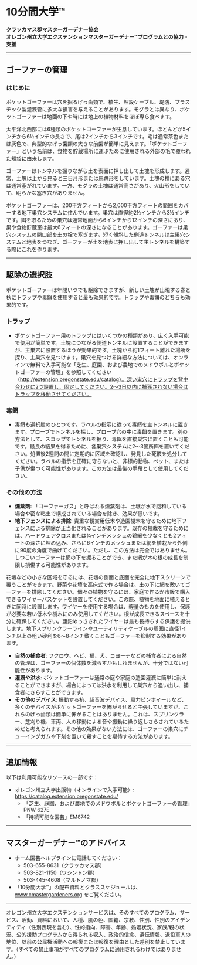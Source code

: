 # 10分間大学™

**クラッカマス郡マスターガーデナー協会**  
**オレゴン州立大学エクステンションマスターガーデナー™プログラムとの協力・支援**  

---

## ゴーファーの管理

### はじめに
ポケットゴーファーは穴を掘るげっ歯類で、植生、埋設ケーブル、堤防、プラスチック製灌漑管に多大な損害を与えることがあります。モグラとは異なり、ポケットゴーファーは地面の下や時には地上の植物材料をほぼ専ら食べます。

太平洋北西部には6種類のポケットゴーファーが生息しています。ほとんどが5インチから6½インチの長さで、尾は2インチから3インチです。毛は通常茶色または灰色で、典型的なげっ歯類の大きな前歯が簡単に見えます。「ポケットゴーファー」という名前は、食物を貯蔵場所に運ぶために使用される外部の毛で覆われた頬袋に由来します。

ゴーファーはトンネルを掘りながら土を表面に押し出して土塊を形成します。通常、土塊は上から見ると三日月形または馬蹄形をしています。土塊の横にある穴は通常塞がれています。一方、モグラの土塊は通常高さがあり、火山形をしていて、明らかな塞ぎ穴がありません。

ポケットゴーファーは、200平方フィートから2,000平方フィートの範囲をカバーする地下巣穴システムに住んでいます。巣穴は直径約2½インチから3½インチです。餌を取るための巣穴は通常地面から6インチから12インチの深さにあり、巣や食物貯蔵室は最大6フィートの深さになることがあります。ゴーファーは巣穴システムの開口部を土の栓で塞ぎます。短く傾斜した側道トンネルは主巣穴システムと地表をつなぎ、ゴーファーが土を地表に押し出して主トンネルを構築する際にこれを作ります。

---

## 駆除の選択肢
ポケットゴーファーは年間いつでも駆除できますが、新しい土塊が出現する春と秋にトラップや毒餌を使用すると最も効果的です。トラップや毒餌のどちらも効果的です。

### トラップ
- ポケットゴーファー用のトラップにはいくつかの種類があり、広く入手可能で使用が簡単です。土塊につながる側道トンネルに設置することができますが、主巣穴に設置するほうが効果的です。土塊から約1フィート離れた場所を探り、主巣穴を見つけます。巣穴を見つける詳細な方法については、オンラインで無料で入手可能な「芝生、庭園、および農地でのメドウボルとポケットゴーファーの管理」を参照してください（http://extension.oregonstate.edu/catalog）。深い巣穴にトラップを背中合わせに2つ設置し、固定してください。2～3日以内に捕獲されない場合はトラップを移動させてください。

### 毒餌
- 毒餌も選択肢のひとつです。ラベルの指示に従って毒餌を主トンネルに置きます。プローブでトンネルを探し、プローブ穴の中に毒餌を置きます。別の方法として、スコップでトンネルを掘り、毒餌を直接巣穴に置くことも可能です。最良の結果を得るために、各巣穴システムに2～3箇所餌を置いてください。処置後2週間の間に定期的に区域を確認し、発見した死骸を処分してください。ラベルの指示を正確に守らないと、非標的動物、ペット、または子供が傷つく可能性があります。この方法は最後の手段として使用してください。

### その他の方法
- **燻蒸剤**: 「ゴーファーガス」と呼ばれる燻蒸剤は、土壌が水で飽和している場合や密な粘土で構成されている場合を除き、効果が低いです。
- **地下フェンスによる排除**: 貴重な観賞用低木や造園樹木を守るために地下フェンスによる排除が正当化されることがあります。既存の植栽を守るためには、ハードウェアクロスまたは¾インチメッシュの鶏網を少なくとも2フィートの深さに埋め込み、さらに6インチのメッシュまたは網を植栽から外側に90度の角度で曲げてください。ただし、この方法は完全ではありません。しつこいゴーファーは網の下を掘ることができ、また網が木の根の成長を制限し損傷する可能性があります。

花壇などの小さな区域を守るには、花壇の側面と底面を完全に地下スクリーンで覆うことができます。野菜や花壇を高床式で作る場合は、土の下に網を敷いてゴーファーを排除してください。個々の植物を守るには、家庭で作るか市販で購入できるワイヤーバスケットを設置してください。この際、植物を地面に植えるときに同時に設置します。ワイヤーを使用する場合は、軽量のものを使用し、保護が必要な若い低木や樹木にのみ使用してください。根が成長できるスペースを十分に確保してください。亜鉛めっきされたワイヤーは最も長持ちする保護を提供します。地下スプリンクラーラインやユーティリティケーブルの周囲に直径1インチ以上の粗い砂利を6～8インチ敷くこともゴーファーを抑制する効果があります。

- **自然の捕食者**: フクロウ、ヘビ、猫、犬、コヨーテなどの捕食者による自然の管理は、ゴーファーの個体数を減らすかもしれませんが、十分ではない可能性があります。
- **灌漑や洪水**: ポケットゴーファーは通常の庭や家庭の造園灌漑に簡単に耐えることができますが、場合によっては洪水を利用して巣穴から追い出し、捕食者にさらすことができます。
- **その他のデバイス**: 振動する杭、超音波デバイス、風力ピンホイールなど、多くのデバイスがポケットゴーファーを怖がらせると主張していますが、これらのげっ歯類は簡単に怖がることはありません。これは、スプリンクラー、芝刈り機、車両、人の移動による音や振動に繰り返しさらされているためだと考えられます。その他の効果がない方法には、ゴーファーの巣穴にチューイングガムや下剤を置いて殺すことを期待する方法があります。

---

## 追加情報
以下は利用可能なリソースの一部です：
- オレゴン州立大学出版物（オンラインで入手可能）: https://catalog.extension.oregonstate.edu/
  - 「芝生、庭園、および農地でのメドウボルとポケットゴーファーの管理」PNW 627E
  - 「持続可能な園芸」EM8742

---

## マスターガーデナー™のアドバイス
- ホーム園芸ヘルプラインに電話してください：
  - 503-655-8631（クラッカマス郡）
  - 503-821-1150（ワシントン郡）
  - 503-445-4608（マルトノマ郡）  
- 「10分間大学™」の配布資料とクラススケジュールは、www.cmastergardeners.org をご覧ください。

---

オレゴン州立大学エクステンションサービスは、そのすべてのプログラム、サービス、活動、資料において、人種、肌の色、国籍、宗教、性別、性別のアイデンティティ（性別表現を含む）、性的指向、障害、年齢、婚姻状況、家族/親の状況、公的援助プログラムから得られる収入、政治的信念、遺伝情報、退役軍人の地位、以前の公民権活動への報復または報復を理由とした差別を禁止しています。（すべての禁止事項がすべてのプログラムに適用されるわけではありません。）
